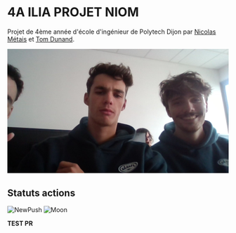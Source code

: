 # 4A ILIA PROJET NIOM

Projet de 4ème année d'école d'ingénieur de Polytech Dijon par [Nicolas Métais](https://github.com/nicopyright) et [Tom Dunand](https://github.com/Tom-D04). 

![Image du groupe](./WIN_20240916_13_51_38_Pro.jpg)

## Statuts actions
![NewPush](https://github.com/Tom-D04/4A_ILIA_PROJET_NIOM/actions/workflows/NewPush.yml/badge.svg?event=push)
![Moon](https://github.com/Tom-D04/4A_ILIA_PROJET_NIOM/actions/workflows/moon.yml/badge.svg)


**TEST PR**